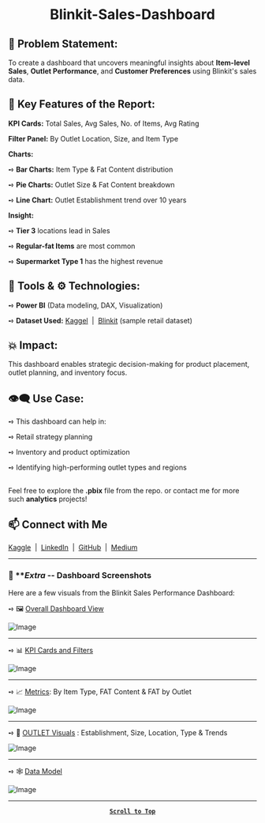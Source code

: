 <div id=bsd align='center'>
 
 # Blinkit-Sales-Dashboard
 
</div>

## 🚀 Problem Statement:

To create a dashboard that uncovers meaningful insights about **Item-level Sales**, **Outlet Performance**, and **Customer Preferences** using Blinkit's sales data.

## 🧩 Key Features of the Report:

**KPI Cards:** Total Sales, Avg Sales, No. of Items, Avg Rating

**Filter Panel:** By Outlet Location, Size, and Item Type

  **Charts:**

  ➺ **Bar Charts:** Item Type & Fat Content distribution

  ➺ **Pie Charts:** Outlet Size & Fat Content breakdown

  ➺ **Line Chart:** Outlet Establishment trend over 10 years

  **Insight:** 

  ➺ **Tier 3** locations lead in Sales

  ➺ **Regular-fat Items** are most common

  ➺ **Supermarket Type 1** has the highest revenue

## 🧰 Tools & ⚙️ Technologies:

  ➺ **Power BI** (Data modeling, DAX, Visualization)

  ➺ **Dataset Used:** [Kaggel](https://www.kaggle.com/mrvipinsoni)&nbsp; | &nbsp;[Blinkit](https://blinkit.com/) (sample retail dataset)

## 💥 Impact:

This dashboard enables strategic decision-making for product placement, outlet planning, and inventory focus.

## 👁️‍🗨️ Use Case:

  ➺ This dashboard can help in:

  ➺ Retail strategy planning

  ➺ Inventory and product optimization

  ➺ Identifying high-performing outlet types and regions

##

Feel free to explore the **.pbix** file from the repo. or contact me for more such **analytics** projects!

## 📫 **Connect with Me**

[Kaggle](https://www.kaggle.com/mrvipinsoni)&nbsp;&nbsp;|&nbsp;&nbsp;[LinkedIn](https://www.linkedin.com/in/er-vipinsoni/)&nbsp;&nbsp;|&nbsp;&nbsp;[GitHub](https://github.com/VipinSoni-Git)&nbsp;&nbsp;|&nbsp;&nbsp;[Medium](https://medium.com/@mr.vipinsoniofficial)

---

### 📸 ***Extra* -- Dashboard Screenshots
Here are a few visuals from the Blinkit Sales Performance Dashboard:

  ➺ 🖼️ [Overall Dashboard View]()

  ![Image](https://github.com/user-attachments/assets/2cf38599-cf26-43b2-9d86-1f6b72b854cb)

  ---

  ➺ 📊 [KPI Cards and Filters]()

  ![Image](https://github.com/user-attachments/assets/0a8a172e-cf36-4117-a634-f45303b8f085)

  ---

  ➺ 📈 [Metrics](): By Item Type, FAT Content & FAT by Outlet

  ![Image](https://github.com/user-attachments/assets/f4e7ae6e-b383-4122-839e-05e6c209279f)

  ---

  ➺ 📝 [OUTLET Visuals]() : Establishment, Size, Location, Type & Trends

  ![Image](https://github.com/user-attachments/assets/1c3a68a1-c4ba-4049-b10e-4c48eaf1f679)

  ---

   ➺ 🕸️ [Data Model]()

   ![Image](https://github.com/user-attachments/assets/80443865-f0d6-4dd6-9c91-d690fea8197d)

  
---

<div align='center'>
  
**[`Scroll to Top`](#bsd)**

</div>

